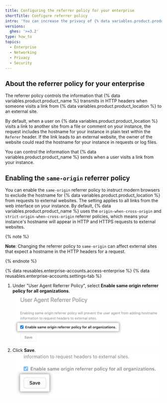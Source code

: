 ```yaml
---
title: Configuring the referrer policy for your enterprise
shortTitle: Configure referrer policy
intro: 'You can increase the privacy of {% data variables.product.product_location %} by configuring the policy for cross-origin requests.'
versions:
  ghes: '>=3.2'
type: how_to
topics:
  - Enterprise
  - Networking
  - Privacy
  - Security
---
```


## About the referrer policy for your enterprise

The referrer policy controls the information that {% data variables.product.product_name %} transmits in HTTP headers when someone visits a link from {% data variables.product.product_location %} to an external site.

By default, when a user on {% data variables.product.product_location %} visits a link to another site from a file or comment on your instance, the request includes the hostname for your instance in plain text within the `Referer` header. If the link leads to an external website, the owner of the website could read the hostname for your instance in requests or log files.

You can control the information that {% data variables.product.product_name %} sends when a user visits a link from your instance.

## Enabling the `same-origin` referrer policy

You can enable the `same-origin` referrer policy to instruct modern browsers to exclude the hostname for {% data variables.product.product_location %} from requests to external websites. The setting applies to all links from the web interface on your instance. By default, {% data variables.product.product_name %} uses the `origin-when-cross-origin` and `strict-origin-when-cross-origin` referrer policies, which means your instance's hostname will appear in HTTP and HTTPS requests to external websites.

{% note %}

**Note**: Changing the referrer policy to `same-origin` can affect external sites that expect a hostname in the HTTP headers for a request.

{% endnote %}

{% data reusables.enterprise-accounts.access-enterprise %}
{% data reusables.enterprise-accounts.settings-tab %}
1. Under "User Agent Referrer Policy", select **Enable same origin referrer policy for all organizations**. ![Checkbox for enabling same origin referrer policy](/assets/images/enterprise/settings/referrer-policy-checkbox.png)
1. Click **Save**. ![Save button for enabling same origin referrer policy](/assets/images/enterprise/settings/referrer-policy-save-button.png)
